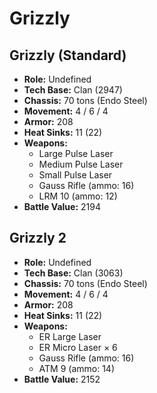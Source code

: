 # Grizzly
## Grizzly (Standard)
- **Role:** Undefined
- **Tech Base:** Clan (2947)
- **Chassis:** 70 tons (Endo Steel)
- **Movement:** 4 / 6 / 4
- **Armor:** 208
- **Heat Sinks:** 11 (22)
- **Weapons:**
  - Large Pulse Laser
  - Medium Pulse Laser
  - Small Pulse Laser
  - Gauss Rifle (ammo: 16)
  - LRM 10 (ammo: 12)
- **Battle Value:** 2194

## Grizzly 2
- **Role:** Undefined
- **Tech Base:** Clan (3063)
- **Chassis:** 70 tons (Endo Steel)
- **Movement:** 4 / 6 / 4
- **Armor:** 208
- **Heat Sinks:** 11 (22)
- **Weapons:**
  - ER Large Laser
  - ER Micro Laser × 6
  - Gauss Rifle (ammo: 16)
  - ATM 9 (ammo: 14)
- **Battle Value:** 2152

